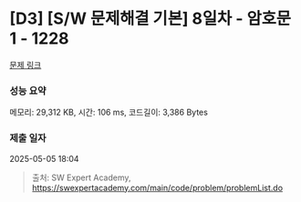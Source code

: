 # [D3] [S/W 문제해결 기본] 8일차 - 암호문1 - 1228 

[문제 링크](https://swexpertacademy.com/main/code/problem/problemDetail.do?contestProbId=AV14w-rKAHACFAYD) 

### 성능 요약

메모리: 29,312 KB, 시간: 106 ms, 코드길이: 3,386 Bytes

### 제출 일자

2025-05-05 18:04



> 출처: SW Expert Academy, https://swexpertacademy.com/main/code/problem/problemList.do